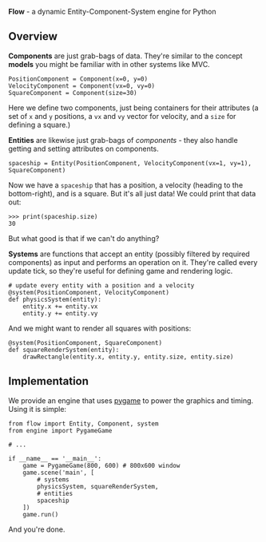 **Flow** - a dynamic Entity-Component-System engine for Python

Overview
---------

**Components** are just grab-bags of data. They're similar to the concept **models** you might be familiar with in other systems like MVC.

    PositionComponent = Component(x=0, y=0)
    VelocityComponent = Component(vx=0, vy=0)
    SquareComponent = Component(size=30)
    
Here we define two components, just being containers for their attributes (a set of `x` and `y` positions, a `vx` and `vy` vector for velocity, and a `size` for defining a square.)

**Entities** are likewise just grab-bags of *components* - they also handle getting and setting attributes on components.

    spaceship = Entity(PositionComponent, VelocityComponent(vx=1, vy=1), SquareComponent)
    
Now we have a `spaceship` that has a position, a velocity (heading to the bottom-right), and is a square. But it's all just data! We could print that data out:

    >>> print(spaceship.size)
    30
    
But what good is that if we can't do anything?

**Systems** are functions that accept an entity (possibly filtered by required components) as input and performs an operation on it. They're called every update tick, so they're useful for defining game and rendering logic.

    # update every entity with a position and a velocity
    @system(PositionComponent, VelocityComponent)
    def physicsSystem(entity):
        entity.x += entity.vx
        entity.y += entity.vy
    
And we might want to render all squares with positions:

    @system(PositionComponent, SquareComponent)
    def squareRenderSystem(entity):
        drawRectangle(entity.x, entity.y, entity.size, entity.size)
        
Implementation
--------------

We provide an engine that uses [pygame](http://pygame.org) to power the graphics and timing. Using it is simple:

    from flow import Entity, Component, system
    from engine import PygameGame
    
    # ...
    
    if __name__ == '__main__':
        game = PygameGame(800, 600) # 800x600 window
        game.scene('main', [
            # systems
            physicsSystem, squareRenderSystem,
            # entities
            spaceship
        ])
        game.run()
        
And you're done.
